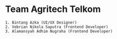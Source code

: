 # Team Agritech Telkom
`1. Bintang Azka (UI/UX Designer)`
<br>
`2. Vebrian Nikola Saputra (Frontend Developer)`
<br>
`3. Alamansyah Adhim Nugraha (Frontend Developer)`
